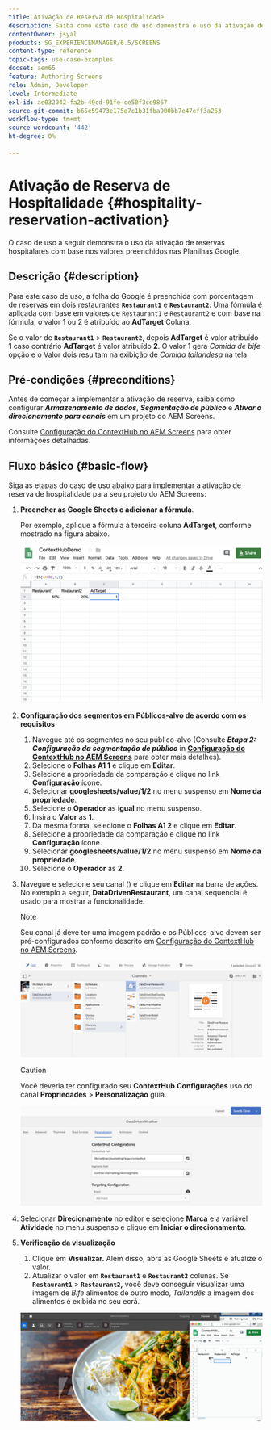 ```yaml
---
title: Ativação de Reserva de Hospitalidade
description: Saiba como este caso de uso demonstra o uso da ativação de reserva de hospitalidade com base nos valores preenchidos nas Planilhas do Google.
contentOwner: jsyal
products: SG_EXPERIENCEMANAGER/6.5/SCREENS
content-type: reference
topic-tags: use-case-examples
docset: aem65
feature: Authoring Screens
role: Admin, Developer
level: Intermediate
exl-id: ae032042-fa2b-49cd-91fe-ce50f3ce9867
source-git-commit: b65e59473e175e7c1b31fba900bb7e47eff3a263
workflow-type: tm+mt
source-wordcount: '442'
ht-degree: 0%

---
```


# Ativação de Reserva de Hospitalidade {#hospitality-reservation-activation}

O caso de uso a seguir demonstra o uso da ativação de reservas hospitalares com base nos valores preenchidos nas Planilhas Google.

## Descrição {#description}

Para este caso de uso, a folha do Google é preenchida com porcentagem de reservas em dois restaurantes **`Restaurant1`** e **`Restaurant2`**. Uma fórmula é aplicada com base em valores de `Restaurant1` e `Restaurant2` e com base na fórmula, o valor 1 ou 2 é atribuído ao **AdTarget** Coluna.

Se o valor de **`Restaurant1`** > **`Restaurant2`**, depois **AdTarget** é valor atribuído **1** caso contrário **AdTarget** é valor atribuído **2**. O valor 1 gera *Comida de bife* opção e o Valor dois resultam na exibição de *Comida tailandesa* na tela.

## Pré-condições {#preconditions}

Antes de começar a implementar a ativação de reserva, saiba como configurar ***Armazenamento de dados***, ***Segmentação de público*** e ***Ativar o direcionamento para canais*** em um projeto do AEM Screens.

Consulte [Configuração do ContextHub no AEM Screens](configuring-context-hub.md) para obter informações detalhadas.

## Fluxo básico {#basic-flow}

Siga as etapas do caso de uso abaixo para implementar a ativação de reserva de hospitalidade para seu projeto do AEM Screens:

1. **Preencher as Google Sheets e adicionar a fórmula**.

   Por exemplo, aplique a fórmula à terceira coluna **AdTarget**, conforme mostrado na figura abaixo.

   ![screen_shot_2019-04-29at94132am](assets/screen_shot_2019-04-29at94132am.png)

1. **Configuração dos segmentos em Públicos-alvo de acordo com os requisitos**

   1. Navegue até os segmentos no seu público-alvo (Consulte ***Etapa 2: Configuração da segmentação de público*** in **[Configuração do ContextHub no AEM Screens](configuring-context-hub.md)** para obter mais detalhes).
   1. Selecione o **Folhas A1 1** e clique em **Editar**.
   1. Selecione a propriedade da comparação e clique no link **Configuração** ícone.
   1. Selecionar **googlesheets/value/1/2** no menu suspenso em **Nome da propriedade**.
   1. Selecione o **Operador** as **igual** no menu suspenso.
   1. Insira o **Valor** as **1**.
   1. Da mesma forma, selecione o **Folhas A1 2** e clique em **Editar**.
   1. Selecione a propriedade da comparação e clique no link **Configuração** ícone.
   1. Selecionar **googlesheets/value/1/2** no menu suspenso em **Nome da propriedade**.
   1. Selecione o **Operador** as **2**.

1. Navegue e selecione seu canal () e clique em **Editar** na barra de ações. No exemplo a seguir, **DataDrivenRestaurant**, um canal sequencial é usado para mostrar a funcionalidade.

   >[!NOTE]
   >
   >Seu canal já deve ter uma imagem padrão e os Públicos-alvo devem ser pré-configurados conforme descrito em [Configuração do ContextHub no AEM Screens](configuring-context-hub.md).

   ![screen_shot_2019-05-08at14652pm](assets/screen_shot_2019-05-08at14652pm.png)

   >[!CAUTION]
   >
   >Você deveria ter configurado seu **ContextHub** **Configurações** uso do canal **Propriedades** > **Personalização** guia.

   ![screen_shot_2019-05-08at114106am](assets/screen_shot_2019-05-08at114106am.png)

1. Selecionar **Direcionamento** no editor e selecione **Marca** e a variável **Atividade** no menu suspenso e clique em **Iniciar o direcionamento**.
1. **Verificação da visualização**

   1. Clique em **Visualizar.** Além disso, abra as Google Sheets e atualize o valor.
   1. Atualizar o valor em **`Restaurant1`** e **`Restaurant2`** colunas. Se **`Restaurant1`** > **`Restaurant2`,** você deve conseguir visualizar uma imagem de *Bife* alimentos de outro modo, *Tailandês* a imagem dos alimentos é exibida no seu ecrã.

   ![resultado5](assets/result5.gif)
